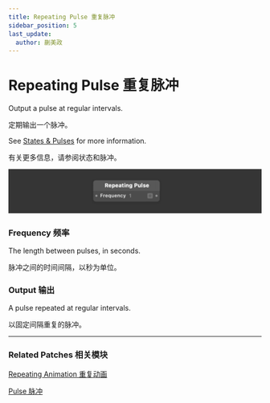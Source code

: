 ```yaml
---
title: Repeating Pulse 重复脉冲
sidebar_position: 5
last_update:
  author: 蒯美政
---
```


# Repeating Pulse 重复脉冲

Output a pulse at regular intervals.

定期输出一个脉冲。

See [States & Pulses](./../Concepts/States%20&%20Pulses.md) for more information.

有关更多信息，请参阅状态和脉冲。

![Image](./../../../static/img/docs/Utility/repeating-pulse.png)

### Frequency 频率

The length between pulses, in seconds.

脉冲之间的时间间隔，以秒为单位。

### Output 输出

A pulse repeated at regular intervals.

以固定间隔重复的脉冲。

------

### Related Patches 相关模块

[Repeating Animation 重复动画](./../Animation/Repeating%20Animation.md)

[Pulse 脉冲](./Pulse.md)
